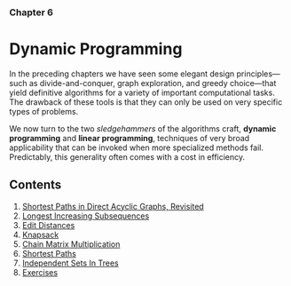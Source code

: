 ### Chapter 6
# Dynamic Programming

In the preceding chapters we have seen some elegant design principles—such as divide-and-conquer, graph exploration, and greedy choice—that yield definitive algorithms for a variety of important computational tasks. The drawback of these tools is that they can only be used on very specific types of problems.

We now turn to the two *sledgehammers* of the algorithms craft, **dynamic programming** and **linear programming**, techniques of very broad applicability that can be invoked when more specialized methods fail. Predictably, this generality often comes with a cost in efficiency.

## Contents
1. [Shortest Paths in Direct Acyclic Graphs, Revisited](Chapter6/6.1)
2. [Longest Increasing Subsequences](Chapter6/6.2)
3. [Edit Distances](Chapter6/6.3)
4. [Knapsack](Chapter6/6.4)
5. [Chain Matrix Multiplication](Chapter6/6.5)
6. [Shortest Paths](Chapter6/6.6)
7. [Independent Sets In Trees](Chapter6/6.7)
8. [Exercises](Chapter6/6-ex.pdf)
